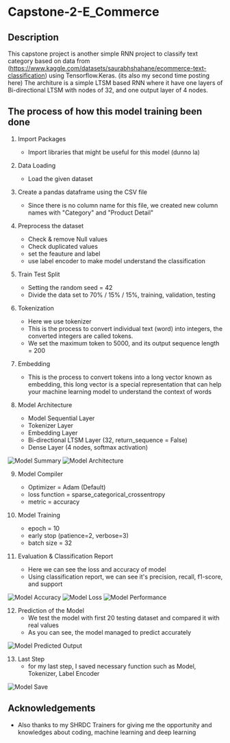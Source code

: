 # Capstone-2-E_Commerce

## Description
This capstone project is another simple RNN project to classify text category based on data from (https://www.kaggle.com/datasets/saurabhshahane/ecommerce-text-classification) using Tensorflow.Keras. (its also my second time posting here)
The architure is a simple LTSM based RNN where it have one layers of Bi-directional LTSM with nodes of 32, and one output layer of 4 nodes.

## The process of how this model training been done

1. Import Packages
   - Import libraries that might be useful for this model (dunno la)
     
3. Data Loading
   - Load the given dataset
     
4. Create a pandas dataframe using the CSV file
   - Since there is no column name for this file, we created new column names with "Category" and "Product Detail"
     
5. Preprocess the dataset
   - Check & remove Null values
   - Check duplicated values
   - set the feauture and label
   - use label encoder to make model understand the classification
     
6. Train Test Split
   - Setting the random seed = 42
   - Divide the data set to 70% / 15% / 15%, training, validation, testing
  
6. Tokenization
   - Here we use tokenizer
   - This is the process to convert individual text (word) into integers, the converted integers are called tokens.
   - We set the maximum token to 5000, and its output sequence length = 200
     
7. Embedding
    - This is the process to convert tokens into a long vector known as embedding, this long vector is a special representation that can help your machine learning model to understand the context of words

8. Model Architecture
    - Model Sequential Layer
    - Tokenizer Layer
    - Embedding Layer
    - Bi-directional LTSM Layer (32, return_sequence = False)
    - Dense Layer (4 nodes, softmax activation)
      
![Model Summary](https://github.com/user-attachments/assets/2c51e3d0-c72c-4ca9-b2ee-d020c24820db)
![Model Architecture](https://github.com/user-attachments/assets/c201d864-5287-40c2-9d47-ca9a4efe1a2d)

9. Model Compiler
    - Optimizer = Adam (Default)
    - loss function = sparse_categorical_crossentropy
    - metric = accuracy
      
10. Model Training
    - epoch = 10
    - early stop (patience=2, verbose=3)
    - batch size = 32
      
11. Evaluation & Classification Report
    - Here we can see the loss and accuracy of model
    - Using classification report, we can see it's precision, recall, f1-score, and support
      
![Model Accuracy](https://github.com/user-attachments/assets/cd9f80f9-e005-4435-8e74-b6c794d49ae8)
![Model Loss](https://github.com/user-attachments/assets/7d5aee34-c3b1-4cd8-8767-1823a608b683)
![Model Performance](https://github.com/user-attachments/assets/bd7b98e3-aa04-46df-987d-e2bd15c1f254)


12. Prediction of the Model
    - We test the model with first 20 testing dataset and compared it with real values
    - As you can see, the model managed to predict accurately
         
![Model Predicted Output](https://github.com/user-attachments/assets/d0ce7684-cd95-451a-bc7c-43affc6be268)

13. Last Step
    - for my last step, I saved necessary function such as Model, Tokenizer, Label Encoder
      
![Model Save](https://github.com/user-attachments/assets/f359a3b6-b8e0-4740-9a23-7019716277da)

## Acknowledgements

- Also thanks to my SHRDC Trainers for giving me the opportunity and knowledges about coding, machine learning and deep learning
